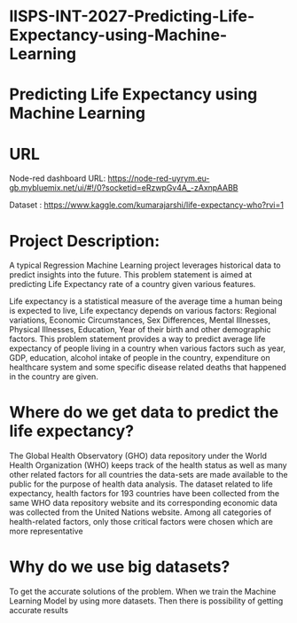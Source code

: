 # llSPS-INT-2027-Predicting-Life-Expectancy-using-Machine-Learning
# Predicting Life Expectancy using Machine Learning

# URL
Node-red dashboard URL: https://node-red-uyrym.eu-gb.mybluemix.net/ui/#!/0?socketid=eRzwpGv4A_-zAxnpAABB

Dataset : https://www.kaggle.com/kumarajarshi/life-expectancy-who?rvi=1

# Project Description:

A typical Regression Machine Learning project leverages historical data to predict insights into the future. This problem statement is aimed at predicting Life Expectancy rate of a country given various features.

Life expectancy is a statistical measure of the average time a human being is expected to live, Life expectancy depends on various factors: Regional variations, Economic Circumstances, Sex Differences, Mental Illnesses, Physical Illnesses, Education, Year of their birth and other demographic factors. This problem statement provides a way to predict average life expectancy of people living in a country when various factors such as year, GDP, education, alcohol intake of people in the country, expenditure on healthcare system and some specific disease related deaths that happened in the country are given.

# Where do we get data to predict the life expectancy?

The Global Health Observatory (GHO) data repository under the World Health Organization (WHO) keeps track of the health status as well as many other related factors for all countries the data-sets are made available to the public for the purpose of health data analysis. The dataset related to life expectancy, health factors for 193 countries have been collected from the same WHO data repository website and its corresponding economic data was collected from the United Nations website. Among all categories of health-related factors, only those critical factors were chosen which are more representative

# Why do we use big datasets?

To get the accurate solutions of the problem. When we train the Machine Learning Model by using more datasets. Then there is possibility of getting accurate results
